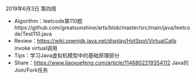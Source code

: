 2019年6月3日 第四周
* Algorithm：leetcode第110题https://github.com/greatsunshine/arts/blob/master/src/main/java/leetcode/Test110.java
* Review：https://wiki.openjdk.java.net/display/HotSpot/VirtualCalls  invoke virtual调用
* Tips：学习Java虚拟机模型中的基础原理部分
* Share：https://www.liaoxuefeng.com/article/1146802219354112 Java的Join/Fork任务